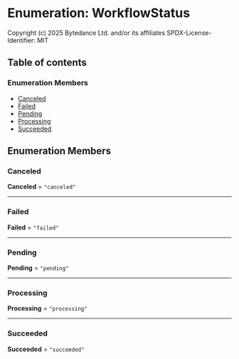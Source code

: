 # Enumeration: WorkflowStatus

Copyright (c) 2025 Bytedance Ltd. and/or its affiliates
SPDX-License-Identifier: MIT

## Table of contents

### Enumeration Members

* [Canceled](/auto-docs/interface/enums/WorkflowStatus.md#canceled)
* [Failed](/auto-docs/interface/enums/WorkflowStatus.md#failed)
* [Pending](/auto-docs/interface/enums/WorkflowStatus.md#pending)
* [Processing](/auto-docs/interface/enums/WorkflowStatus.md#processing)
* [Succeeded](/auto-docs/interface/enums/WorkflowStatus.md#succeeded)

## Enumeration Members

### Canceled

**Canceled** = `"canceled"`

***

### Failed

**Failed** = `"failed"`

***

### Pending

**Pending** = `"pending"`

***

### Processing

**Processing** = `"processing"`

***

### Succeeded

**Succeeded** = `"succeeded"`
